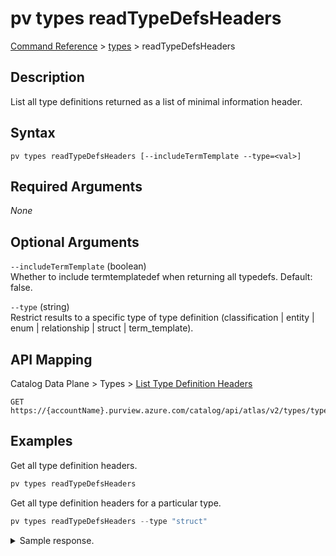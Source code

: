 # pv types readTypeDefsHeaders
[Command Reference](../../../README.md#command-reference) > [types](./main.md) > readTypeDefsHeaders

## Description
List all type definitions returned as a list of minimal information header.

## Syntax
```
pv types readTypeDefsHeaders [--includeTermTemplate --type=<val>]
```

## Required Arguments
*None*

## Optional Arguments
`--includeTermTemplate` (boolean)  
Whether to include termtemplatedef when returning all typedefs. Default: false.

`--type` (string)  
Restrict results to a specific type of type definition (classification | entity | enum | relationship | struct | term_template).

## API Mapping
Catalog Data Plane > Types > [List Type Definition Headers](https://docs.microsoft.com/en-us/rest/api/purview/catalogdataplane/types/list-type-definition-headers)
```
GET https://{accountName}.purview.azure.com/catalog/api/atlas/v2/types/typedefs/headers
```

## Examples
Get all type definition headers.
```powershell
pv types readTypeDefsHeaders
```

Get all type definition headers for a particular type.
```powershell
pv types readTypeDefsHeaders --type "struct"
```

<details><summary>Sample response.</summary>
<p>

```json
[
    {
        "category": "STRUCT",
        "guid": "9e2e9898-17e9-b378-47f9-c946b45bb595",
        "name": "blob_soft_deleted_state",
        "serviceType": "Azure Blob Storage"
    },
    {
        "category": "STRUCT",
        "guid": "e48b74f3-9df8-5d16-2a96-5814a112d91c",
        "name": "aws_tag",
        "serviceType": "aws"
    },
    {
        "category": "STRUCT",
        "guid": "c46b9bfe-aa33-bd98-1ab1-12534b4a4308",
        "name": "aws_cloud_watch_metric",
        "serviceType": "aws"
    },
    {
        "category": "STRUCT",
        "guid": "7eca7b30-b5a5-da54-bcc0-83e4fea11046",
        "name": "aws_s3_access_policy",
        "serviceType": "aws"
    },
    {
        "category": "STRUCT",
        "guid": "8c02797d-fa17-857e-329f-8d47b5270fe8",
        "name": "aws_s3_bucket_lifeCycleRule",
        "serviceType": "aws"
    },
    {
        "category": "STRUCT",
        "guid": "d5e52013-f7a4-db1b-682c-08a7a07f0ffe",
        "name": "cosmosdb_timetolive",
        "serviceType": "Azure Cosmos DB"
    },
    {
        "category": "STRUCT",
        "guid": "fd5e2b6a-6b2f-db01-ae48-0ad67f1efc6e",
        "name": "hive_serde",
        "serviceType": "hive"
    },
    {
        "category": "STRUCT",
        "guid": "f4318336-471c-e256-08f3-0c320b1a3eef",
        "name": "hive_order",
        "serviceType": "hive"
    },
    {
        "category": "STRUCT",
        "guid": "f5e943b6-09dd-d672-a3a5-296546c5c163",
        "name": "fs_permissions",
        "serviceType": "file_system"
    },
    {
        "category": "STRUCT",
        "guid": "d96ff541-abd9-a199-58b6-2deb81e4ca5f",
        "name": "cosmosdb_offer",
        "serviceType": "Azure Cosmos DB"
    },
    {
        "category": "STRUCT",
        "guid": "fcd2963f-b042-e896-53d9-b310c33fd0a1",
        "name": "blob_delete_retention_policy",
        "serviceType": "Azure Blob Storage"
    }
]
```
</p>
</details>